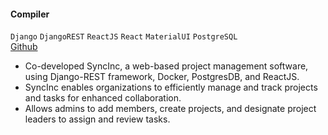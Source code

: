 #### **Compiler**

`Django` `DjangoREST` `ReactJS` `React` `MaterialUI` `PostgreSQL`
<br><i class="fab fa-github"></i> [Github](https://github.com/fardinanam/SyncInc)

- Co-developed SyncInc, a web-based project management software, using Django-REST framework, Docker, PostgresDB,
and ReactJS.
- SyncInc enables organizations to efficiently manage and track projects and tasks for enhanced collaboration.
- Allows admins to add members, create projects, and designate project leaders to assign and review tasks.
